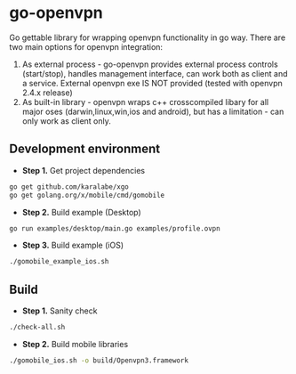 # go-openvpn

Go gettable library for wrapping openvpn functionality in go way.
There are two main options for openvpn integration:
1. As external process - go-openvpn provides external process controls (start/stop), handles management interface, can work both
as client and a service. External openvpn exe IS NOT provided (tested with openvpn 2.4.x release)
2. As built-in library - openvpn wraps c++ crosscompiled libary for all major oses (darwin,linux,win,ios and android), but has a
limitation - can only work as client only.


## Development environment

* **Step 1.** Get project dependencies
```bash
go get github.com/karalabe/xgo
go get golang.org/x/mobile/cmd/gomobile
```

* **Step 2.** Build example (Desktop)
```bash
go run examples/desktop/main.go examples/profile.ovpn
```

* **Step 3.** Build example (iOS)
```bash
./gomobile_example_ios.sh
```

## Build
* **Step 1.** Sanity check
```bash
./check-all.sh
```

* **Step 2.** Build mobile libraries
```bash
./gomobile_ios.sh -o build/Openvpn3.framework
```